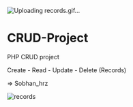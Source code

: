 
![Uploading records.gif…]()





# CRUD-Project
PHP CRUD project

Create - Read - Update - Delete (Records)

=> Sobhan_hrz

![records](https://user-images.githubusercontent.com/30029609/112636248-70774e80-8e5a-11eb-9ce2-dd1be1c6be1a.png)
